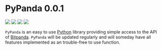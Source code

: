 # PyPanda 0.0.1
![](https://img.shields.io/badge/python-3.6-blue.svg) ![](https://img.shields.io/badge/python-3.7-blue.svg) ![](https://img.shields.io/badge/python-3.8-blue.svg) ![](https://img.shields.io/badge/python-3.9-blue.svg)

`PyPanda` is an easy to use [Python](https://www.python.org/) library providing simple access to the API of [Bitpanda](https://www.bitpanda.com/).
`PyPanda` will be updated regularly and will someday have all features implemented as an trouble-free to use function.
